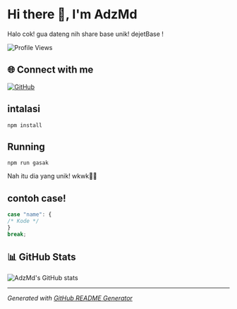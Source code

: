 # Hi there 👋, I'm AdzMd
Halo cok! gua dateng nih share base unik! dejetBase  !

![Profile Views](https://komarev.com/ghpvc/?username=AdzMd&color=blueviolet)

## 🌐 Connect with me
[![GitHub](https://img.shields.io/badge/GitHub-%23121011.svg?style=flat&logo=github&logoColor=white)](https://github.com/AdzMd)

## intalasi
``` 
npm install
```

## Running
```
npm run gasak
```
 
Nah itu dia yang unik! wkwk🗿🗿

## contoh case!
```js
case "name": {
/* Kode */
}
break;
```

## 📊 GitHub Stats
![AdzMd's GitHub stats](https://github-readme-stats.vercel.app/api?username=AdzMd&show_icons=true&theme=vue-dark)

---
*Generated with [GitHub README Generator](https://github.com)*

